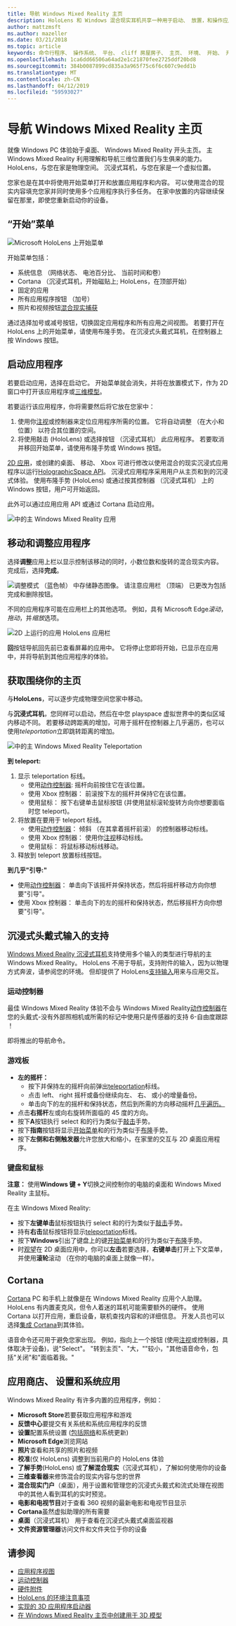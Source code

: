 ```yaml
---
title: 导航 Windows Mixed Reality 主页
description: HoloLens 和 Windows 混合现实耳机共享一种用于启动、 放置，和操作应用程序和您的环境中的 3D 模型 （无论是物理还是数字） 的模式。 了解如何导航 Windows Mixed Reality 主页上这两种设备类型。
author: mattzmsft
ms.author: mazeller
ms.date: 03/21/2018
ms.topic: article
keywords: 命令行程序、 操作系统、 平台、 cliff 房屋房子、 主页、 环境、 开始、 开始菜单、 主菜单、 pin、 应用和启动应用，将应用程序，teleport、 移动、 导航
ms.openlocfilehash: 1ca6dd66506a64ad2e1c21870fee2725ddf20bd8
ms.sourcegitcommit: 384b0087899cd835a3a965f75c6f6c607c9edd1b
ms.translationtype: MT
ms.contentlocale: zh-CN
ms.lasthandoff: 04/12/2019
ms.locfileid: "59593027"
---
```

# <a name="navigating-the-windows-mixed-reality-home"></a>导航 Windows Mixed Reality 主页

就像 Windows PC 体验始于桌面、 Windows Mixed Reality 开头主页。 主 Windows Mixed Reality 利用理解和导航三维位置我们与生俱来的能力。 HoloLens，与您在家是物理空间。 沉浸式耳机，与您在家是一个虚拟位置。

您家也是在其中将使用开始菜单打开和放置应用程序和内容。 可以使用混合的现实内容填充您家并同时使用多个应用程序执行多任务。 在家中放置的内容继续保留在那里，即使您重新启动你的设备。

## <a name="start-menu"></a>“开始”菜单

![Microsoft HoloLens 上开始菜单](images/start-500px.png)

开始菜单包括：
* 系统信息 （网络状态、 电池百分比、 当前时间和卷）
* Cortana （沉浸式耳机，开始磁贴上; HoloLens，在顶部开始）
* 固定的应用
* 所有应用程序按钮 （加号）
* 照片和视频按钮[混合现实捕获](mixed-reality-capture.md)

通过选择加号或减号按钮，切换固定应用程序和所有应用之间视图。 若要打开在 HoloLens 上的开始菜单，请使用布隆手势。 在沉浸式头戴式耳机，在控制器上按 Windows 按钮。

## <a name="launching-apps"></a>启动应用程序

若要启动应用，选择在启动它。 开始菜单就会消失，并将在放置模式下，作为 2D 窗口中打开该应用程序或[三维模型](implementing-3d-app-launchers.md)。

若要运行该应用程序，你将需要然后将它放在您家中：
1. 使用你[注视](gaze.md)或控制器来定位应用程序所需的位置。 它将自动调整 （在大小和位置） 以符合其位置的空间。
2. 将使用敲击 (HoloLens) 或选择按钮 （沉浸式耳机） 此应用程序。 若要取消并移回开始菜单，请使用布隆手势或 Windows 按钮。

[2D 应用](building-2d-apps.md)，或创建的桌面、 移动、 Xbox 可进行修改以使用混合的现实沉浸式应用程序以运行[HolographicSpace API](https://msdn.microsoft.com/library/windows/apps/windows.graphics.holographic.holographicspace.aspx)。 沉浸式应用程序采用用户从主页和到的沉浸式体验。 使用布隆手势 (HoloLens) 或通过按其控制器 （沉浸式耳机） 上的 Windows 按钮，用户可开始返回。

此外可以通过应用应用 API 或通过 Cortana 启动应用。

![中的主 Windows Mixed Reality 应用](images/mixed-reality-home-500px.png)

## <a name="moving-and-adjusting-apps"></a>移动和调整应用程序

选择**调整**应用上栏以显示控制该移动的同时，小数位数和旋转的混合现实内容。 完成后，选择**完成**。

![调整模式 （蓝色帧） 中存储静态图像。 请注意应用栏 （顶端） 已更改为包括完成和删除按钮。](images/adjust-500px.png)

不同的应用程序可能在应用栏上的其他选项。 例如，具有 Microsoft Edge*滚动*，*拖动*，并*缩放*选项。 

![2D 上运行的应用 HoloLens 应用栏](images/holobar-500px.png)

**回**按钮导航回先前已查看屏幕的应用中。 它将停止您即将开始，已显示在应用中，并将导航到其他应用程序的体验。

## <a name="getting-around-your-home"></a>获取围绕你的主页

与**HoloLens**，可以逐步完成物理空间您家中移动。

与**沉浸式耳机**，您同样可以启动，然后在中您 playspace 虚拟世界中的类似区域内移动不同。 若要移动跨距离的增加，可用于摇杆在控制器上几乎遍历，也可以使用*teleportation*立即跳转距离的增加。

![中的主 Windows Mixed Reality Teleportation](images/teleportation-500px.png)

**到 teleport:**
1. 显示 teleportation 标线。
   * 使用[动作控制器](motion-controllers.md): 摇杆向前按住它在该位置。
   * 使用 Xbox 控制器： 前滚按下左的摇杆并保持它在该位置。
   * 使用鼠标： 按下右键单击鼠标按钮 (并使用鼠标滚轮旋转方向你想要面临时您 teleport)。
2. 将放置在要用于 teleport 标线。
   * 使用[动作控制器](motion-controllers.md)： 倾斜 （在其拿着摇杆前滚） 的控制器移动标线。
   * 使用 Xbox 控制器： 使用你[注视](gaze.md)移动标线。
   * 使用鼠标： 将鼠标移动标线移动。
3. 释放到 teleport 放置标线按钮。

**到几乎"引导:"**
* 使用[动作控制器](motion-controllers.md)： 单击向下该摇杆并保持状态，然后将摇杆移动方向你想要"引导"。
* 使用 Xbox 控制器： 单击向下的左的摇杆和保持状态，然后移摇杆方向你想要"引导"。

## <a name="immersive-headset-input-support"></a>沉浸式头戴式输入的支持

[Windows Mixed Reality 沉浸式耳机](immersive-headset-hardware-details.md)支持使用多个输入的类型进行导航的主 Windows Mixed Reality。 HoloLens 不用于导航，支持附件的输入，因为以物理方式奔波，请参阅您的环境。 但却提供了 HoloLens[支持输入](hardware-accessories.md)用来与应用交互。

### <a name="motion-controllers"></a>运动控制器

最佳 Windows Mixed Reality 体验不会与 Windows Mixed Reality[动作控制器](motion-controllers.md)在您的头戴式-没有外部照相机或所需的标记中使用只是传感器的支持 6-自由度跟踪 ！

即将推出的导航命令。

### <a name="gamepad"></a>游戏板
* **左的摇杆：**
  * 按下并保持左的摇杆向前弹出[teleportation](navigating-the-windows-mixed-reality-home.md#getting-around-your-home)标线。
  * 点击 left、 right 摇杆或备份继续向左、 右、 或小的增量备份。
  * 单击向下的左的摇杆和保持状态，然后到所需的方向移动摇杆[几乎遍历。](navigating-the-windows-mixed-reality-home.md#getting-around-your-home)
* 点击**右摇杆**左或向右旋转所面临的 45 度的方向。
* 按下**A**按钮执行 select 和的行为类似于[敲击](gestures.md#air-tap)手势。
* 按下**指南**按钮将显示[开始菜单](navigating-the-windows-mixed-reality-home.md#start-menu)和的行为类似于[布隆](gestures.md#bloom)手势。
* 按下**左侧和右侧触发器**允许您放大和缩小，在家里的交互与 2D 桌面应用程序。

### <a name="keyboard-and-mouse"></a>键盘和鼠标

**注意：** 使用**Windows 键 + Y**切换之间控制你的电脑的桌面和 Windows Mixed Reality 主鼠标。

在主 Windows Mixed Reality:
* 按下**左键单击**鼠标按钮执行 select 和的行为类似于[敲击](gestures.md#air-tap)手势。
* 持有**右击**鼠标按钮将显示[teleportation](navigating-the-windows-mixed-reality-home.md#getting-around-your-home)标线。
* 按下**Windows**引出了键盘上的键[开始菜单](navigating-the-windows-mixed-reality-home.md#start-menu)和的行为类似于[布隆](gestures.md#bloom)手势。
* 时[观望](gaze.md)在 2D 桌面应用中，你可以**左击**若要选择，**右键单击**打开上下文菜单，并使用**滚轮**滚动 （在你的电脑的桌面上就像一样）。

## <a name="cortana"></a>Cortana

[Cortana](voice-input.md#hey-cortana) PC 和手机上就像是在 Windows Mixed Reality 应用个人助理。 HoloLens 有内置麦克风，但令人着迷的耳机可能需要额外的硬件。 使用 Cortana 以打开应用，重启设备，联机查找内容和的详细信息。 开发人员也可以选择[集成 Cortana](https://dev.windows.com/cortana)到其体验。

语音命令还可用于避免您家出现。 例如，指向上一个按钮 (使用[注视](gaze.md)或控制器，具体取决于设备)，说"Select"。 "转到主页"、"大，""较小，"其他语音命令，包括"关闭"和"面临着我。"

## <a name="store-settings-and-system-apps"></a>应用商店、 设置和系统应用

Windows Mixed Reality 有许多内置的应用程序，例如：
* **Microsoft Store**若要获取应用程序和游戏
* **反馈中心**要提交有关系统和系统应用程序的反馈
* **设置**配置系统设置 ([包括网络](connecting-to-wi-fi-on-hololens.md)和系统更新)
* **Microsoft Edge**浏览网站
* **照片**查看和共享的照片和视频
* **校准**(仅 HoloLens) 调整到当前用户的 HoloLens 体验
* **了解手势**(HoloLens) 或**了解混合现实**（沉浸式耳机），了解如何使用你的设备
* **三维查看器**来修饰混合的现实内容与您的世界
* **混合现实门户**（桌面），用于设置和管理您的沉浸式头戴式和流式处理在视图中的其他人看到耳机的实时预览。
* **电影和电视节目**对于查看 360 视频的最新电影和电视节目显示
* **Cortana**虽然虚拟助理的所有需要
* **桌面**（沉浸式耳机） 用于查看在沉浸式头戴式桌面监视器
* **文件资源管理器**访问文件和文件夹位于你的设备

## <a name="see-also"></a>请参阅
* [应用程序视图](app-views.md)
* [运动控制器](motion-controllers.md)
* [硬件附件](hardware-accessories.md)
* [HoloLens 的环境注意事项](environment-considerations-for-hololens.md)
* [实现的 3D 应用程序启动器](implementing-3d-app-launchers.md)
* [在 Windows Mixed Reality 主页中创建用于 3D 模型](creating-3d-models-for-use-in-the-windows-mixed-reality-home.md)
